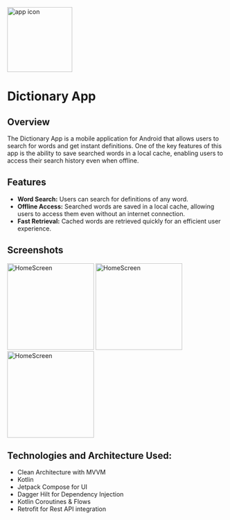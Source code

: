 <img src="https://github.com/AdityaKumarGt/Dictionary-App-CleanArchitecture/assets/121026525/07d2f1a7-90ff-4053-9b6f-7c1e16f01725" alt="app icon" width="150"> 

# Dictionary App 

## Overview 
The Dictionary App is a mobile application for Android that allows users to search for words and get instant definitions. One of the key features of this app is the ability to save searched words in a local cache, enabling users to access their search history even when offline.

## Features
- **Word Search:** Users can search for definitions of any word.
- **Offline Access:** Searched words are saved in a local cache, allowing users to access them even without an internet connection.
- **Fast Retrieval:** Cached words are retrieved quickly for an efficient user experience.

## Screenshots
<img src="https://github.com/AdityaKumarGt/Dictionary-App-CleanArchitecture/assets/121026525/14a6de6d-69e7-4538-9504-fe9f6138f16a" alt="HomeScreen" width="200">
<img src="https://github.com/AdityaKumarGt/Dictionary-App-CleanArchitecture/assets/121026525/c1f864bd-72f6-4bd8-80c6-de7c261c51bb" alt="HomeScreen" width="200">
<img src="https://github.com/AdityaKumarGt/Dictionary-App-CleanArchitecture/assets/121026525/f102529d-295b-49c9-8cca-ae60596d7799" alt="HomeScreen" width="200">


## Technologies and Architecture Used:

- Clean Architecture with MVVM
- Kotlin
- Jetpack Compose for UI
- Dagger Hilt for Dependency Injection
- Kotlin Coroutines & Flows
- Retrofit for Rest API integration

